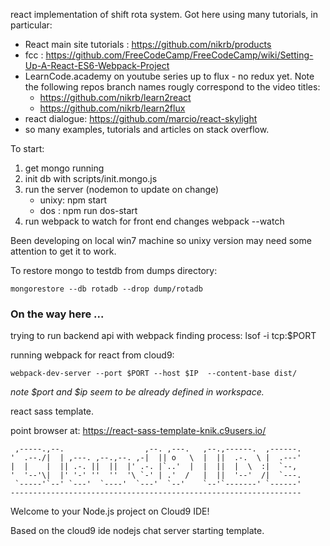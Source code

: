 react implementation of shift rota system.
Got here using many tutorials, in particular:

* React main site tutorials : https://github.com/nikrb/products
* fcc : https://github.com/FreeCodeCamp/FreeCodeCamp/wiki/Setting-Up-A-React-ES6-Webpack-Project
* LearnCode.academy on youtube series up to flux - no redux yet. Note the following repos branch names rougly correspond to the video titles:
  * https://github.com/nikrb/learn2react
  * https://github.com/nikrb/learn2flux
* react dialogue: https://github.com/marcio/react-skylight
* so many examples, tutorials and articles on stack overflow.

To start:

1. get mongo running
2. init db with scripts/init.mongo.js
2. run the server (nodemon to update on change)
   * unixy: npm start
   * dos  : npm run dos-start
3. run webpack to watch for front end changes
   webpack --watch

Been developing on local win7 machine so unixy version may need some attention to get it to work.

To restore mongo to testdb from dumps directory:

```
mongorestore --db rotadb --drop dump/rotadb
```

### On the way here ...

trying to run backend api with webpack
finding process:
lsof -i tcp:$PORT

running webpack for react from cloud9:
```
webpack-dev-server --port $PORT --host $IP  --content-base dist/
```

*note $port and $ip seem to be already defined in workspace.*

react sass template.

point browser at:
https://react-sass-template-knik.c9users.io/



     ,-----.,--.                  ,--. ,---.   ,--.,------.  ,------.
    '  .--./|  | ,---. ,--.,--. ,-|  || o   \  |  ||  .-.  \ |  .---'
    |  |    |  || .-. ||  ||  |' .-. |`..'  |  |  ||  |  \  :|  `--,
    '  '--'\|  |' '-' ''  ''  '\ `-' | .'  /   |  ||  '--'  /|  `---.
     `-----'`--' `---'  `----'  `---'  `--'    `--'`-------' `------'
    -----------------------------------------------------------------


Welcome to your Node.js project on Cloud9 IDE!

Based on the cloud9 ide nodejs chat server starting template.
